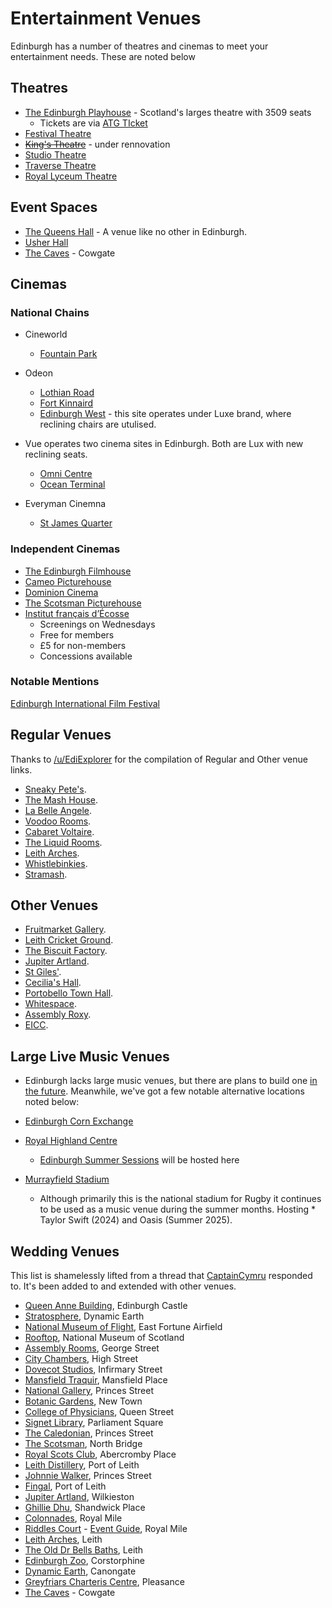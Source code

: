 # Entertainment Venues

Edinburgh has a number of theatres and cinemas to meet your entertainment needs. These are noted below

## Theatres

* [The Edinburgh Playhouse](https://www.playhousetheatre.com/) - Scotland's larges theatre with 3509 seats
  * Tickets are via [ATG TIcket](https://www.atgticket.com/venues/edinburgh-playhouse/)
* [Festival Theatre](https://www.capitaltheatres.com/our-venues/festival-theatre/)
* ~~[King's Theatre](https://www.capitaltheatres.com/our-venues/kings-theatre/)~~ - under rennovation
* [Studio Theatre](https://www.capitaltheatres.com/our-venues/studio-theatre/)
* [Traverse Theatre](https://www.traverse.co.uk/)
* [Royal Lyceum Theatre](https://lyceum.org.uk/)

## Event Spaces

* [The Queens Hall](https://www.thequeenshall.net) - A venue like no other in Edinburgh.
* [Usher Hall](https://cultureedinburgh.com/our-venues/usher-hall)
* [The Caves](https://thecavesedinburgh.com/) - Cowgate

## Cinemas

### National Chains

* Cineworld
  * [Fountain Park](https://www.cineworld.co.uk/cinemas/edinburgh)

* Odeon
  * [Lothian Road](https://www.odeon.co.uk/cinemas/edinburgh-lothian-road/)
  * [Fort Kinnaird](https://www.odeon.co.uk/cinemas/edinburgh-fort-kinnaird/)
  * [Edinburgh West](https://www.odeon.co.uk/cinemas/edinburgh-west/) - this site operates under Luxe brand, where reclining chairs are utulised.

* Vue operates two cinema sites in Edinburgh. Both are Lux with new reclining seats.
  * [Omni Centre](https://www.myvue.com/cinema/edinburgh-omni-centre/whats-on)
  * [Ocean Terminal](https://www.myvue.com/cinema/edinburgh-ocean-terminal/whats-on)

* Everyman Cinemna
  * [St James Quarter](https://www.everymancinema.com/)

### Independent Cinemas

* [The Edinburgh Filmhouse](https://www.filmhouse.org.uk/home/)
* [Cameo Picturehouse](https://www.picturehouses.com/cinema/the-cameo)
* [Dominion Cinema](https://www.dominioncinema.co.uk)
* [The Scotsman Picturehouse](https://www.scotsmanpicturehouse.co.uk/home)
* [Institut français d’Écosse](https://www.ifecosse.org.uk/)
  * Screenings on Wednesdays
  * Free for members
  * £5 for non-members
  * Concessions available

### Notable Mentions

[Edinburgh International Film Festival](https://www.edfilmfest.org/)

## Regular Venues

Thanks to [/u/EdiExplorer](https://www.reddit.com/user/EdiExplorer/) for the compilation of Regular and Other venue links.

* [Sneaky Pete's](https://www.sneakypetes.co.uk/).
* [The Mash House](https://themashhouse.co.uk/).
* [La Belle Angele](https://la-belleangele.com/).
* [Voodoo Rooms](https://www.thevoodoorooms.com/).
* [Cabaret Voltaire](https://www.thecabaretvoltaire.com/).
* [The Liquid Rooms](https://www.liquidroom.com/).
* [Leith Arches](https://leitharches.com/event-space-hire/).
* [Whistlebinkies](https://whistlebinkies.com/).
* [Stramash](https://stramashedinburgh.com/).

## Other Venues

* [Fruitmarket Gallery](https://www.fruitmarket.co.uk/).
* [Leith Cricket Ground](https://www.facebook.com/LeithFabCricketClub/?locale=en_GB).
* [The Biscuit Factory](https://www.biscuitfactory.co.uk/).
* [Jupiter Artland](https://www.jupiterartland.org/).
* [St Giles'](https://www.stgilescathedral.org.uk/).
* [Cecilia's Hall](https://www.stcecilias.ed.ac.uk/).
* [Portobello Town Hall](https://www.portobellotownhall.org/).
* [Whitespace](https://whitespace76.com/).
* [Assembly Roxy](https://assemblyroxy.com/).
* [EICC](https://www.eicc.co.uk/).

## Large Live Music Venues

* Edinburgh lacks large music venues, but there are plans to build one [in the future](https://www.bbc.co.uk/news/articles/cglle38ldm5o).  Meanwhile, we've got a few notable alternative locations noted below:

* [Edinburgh Corn Exchange](https://www.edinburghcornexchange.co.uk/)
* [Royal Highland Centre](https://www.royalhighlandcentre.co.uk/)
  * [Edinburgh Summer Sessions](https://www.smmrsessions.com/locations/edinburgh) will be hosted here
* [Murrayfield Stadium](https://scottishrugby.org/)
  * Although primarily this is the national stadium for Rugby it continues to be used as a music venue during the summer months. Hosting * Taylor Swift (2024) and Oasis (Summer 2025).

## Wedding Venues

This list is shamelessly lifted from a thread that [CaptainCymru](/u/CaptainCymru) responded to. It's been added to and extended with other venues.

* [Queen Anne Building](https://www.edinburghcastle.scot/venue-hire/private-events), Edinburgh Castle
* [Stratosphere](https://dynamicearth.org.uk/event-hire/our-spaces/stratosphere/), Dynamic Earth
* [National Museum of Flight](https://www.nms.ac.uk/venue-hire/national-museum-of-flight), East Fortune Airfield
* [Rooftop](https://www.nms.ac.uk/venue-hire/national-museum-of-scotland/rooftops), National Museum of Scotland
* [Assembly Rooms](https://www.assemblyroomsedinburgh.co.uk/), George Street
* [City Chambers](https://www.edinburghcitychambers.co.uk/), High Street
* [Dovecot Studios](https://dovecotstudios.com/venue-hire), Infirmary Street
* [Mansfield Traquir](https://www.mansfieldtraquair.co.uk/), Mansfield Place
* [National Gallery](https://www.nationalgalleries.org/), Princes Street
* [Botanic Gardens](https://www.rbge.org.uk/), New Town
* [College of Physicians](https://venue.rcpe.co.uk/), Queen Street
* [Signet Library](https://www.thesignetlibrary.co.uk/), Parliament Square
* [The Caledonian](https://www.hilton.com/en/hotels/ednchqq-the-caledonian-edinburgh/events/), Princes Street
* [The Scotsman](https://scotsmanhotel.co.uk/meetings-events/), North Bridge
* [Royal Scots Club](https://royalscotsclub.com/meetings-conferences/), Abercromby Place
* [Leith Distillery](https://www.leithdistillery.com/privateroomhire), Port of Leith
* [Johnnie Walker](https://www.johnniewalker.com/en-gb/visit-us-princes-street), Princes Street
* [Fingal](https://www.fingal.co.uk/events-meetings/events-meetings/), Port of Leith
* [Jupiter Artland](https://www.jupiterartland.org/venue-hire/), Wilkieston
* [Ghillie Dhu](https://ghillie-dhu.co.uk/weddings/), Shandwick Place
* [Colonnades](https://www.thesignetlibrary.co.uk/colonnades/), Royal Mile
* [Riddles Court](https://www.shbt.org.uk/our-buildings/riddles-court/) - [Event Guide](https://www.shbt.org.uk/wp-content/uploads/2021/10/Parties-and-Private-Dining.pdf), Royal Mile
* [Leith Arches](https://leitharches.com/wedding-venue/), Leith
* [The Old Dr Bells Baths](https://theolddrbellsbaths.com/weddings/), Leith
* [Edinburgh Zoo](https://www.edinburghzoo.org.uk/events-experiences/venue-hire/weddings), Corstorphine
* [Dynamic Earth](https://dynamicearth.org.uk/event-hire/weddings/), Canongate
* [Greyfriars Charteris Centre](http://www.charteriscentre.com/), Pleasance
* [The Caves](https://thecavesedinburgh.com/) - Cowgate
